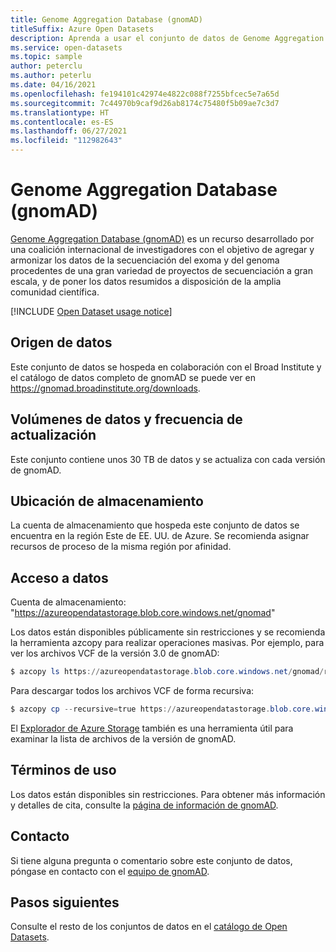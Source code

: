 ```yaml
---
title: Genome Aggregation Database (gnomAD)
titleSuffix: Azure Open Datasets
description: Aprenda a usar el conjunto de datos de Genome Aggregation Database (gnomAD) en Azure Open Datasets.
ms.service: open-datasets
ms.topic: sample
author: peterclu
ms.author: peterlu
ms.date: 04/16/2021
ms.openlocfilehash: fe194101c42974e4822c088f7255bfcec5e7a65d
ms.sourcegitcommit: 7c44970b9caf9d26ab8174c75480f5b09ae7c3d7
ms.translationtype: HT
ms.contentlocale: es-ES
ms.lasthandoff: 06/27/2021
ms.locfileid: "112982643"
---
```

# <a name="genome-aggregation-database-gnomad"></a>Genome Aggregation Database (gnomAD)

[Genome Aggregation Database (gnomAD)](https://gnomad.broadinstitute.org/) es un recurso desarrollado por una coalición internacional de investigadores con el objetivo de agregar y armonizar los datos de la secuenciación del exoma y del genoma procedentes de una gran variedad de proyectos de secuenciación a gran escala, y de poner los datos resumidos a disposición de la amplia comunidad científica.

[!INCLUDE [Open Dataset usage notice](../../includes/open-datasets-usage-note.md)]

## <a name="data-source"></a>Origen de datos

Este conjunto de datos se hospeda en colaboración con el Broad Institute y el catálogo de datos completo de gnomAD se puede ver en https://gnomad.broadinstitute.org/downloads.

## <a name="data-volumes-and-update-frequency"></a>Volúmenes de datos y frecuencia de actualización

Este conjunto contiene unos 30 TB de datos y se actualiza con cada versión de gnomAD.

## <a name="storage-location"></a>Ubicación de almacenamiento

La cuenta de almacenamiento que hospeda este conjunto de datos se encuentra en la región Este de EE. UU. de Azure. Se recomienda asignar recursos de proceso de la misma región por afinidad.

## <a name="data-access"></a>Acceso a datos

Cuenta de almacenamiento: "https://azureopendatastorage.blob.core.windows.net/gnomad"

Los datos están disponibles públicamente sin restricciones y se recomienda la herramienta azcopy para realizar operaciones masivas. Por ejemplo, para ver los archivos VCF de la versión 3.0 de gnomAD:

```powershell
$ azcopy ls https://azureopendatastorage.blob.core.windows.net/gnomad/release/3.0/vcf/genomes
```

Para descargar todos los archivos VCF de forma recursiva:

```powershell
$ azcopy cp --recursive=true https://azureopendatastorage.blob.core.windows.net/gnomad/release/3.0/vcf/genomes .
```

El [Explorador de Azure Storage](https://azure.microsoft.com/features/storage-explorer/) también es una herramienta útil para examinar la lista de archivos de la versión de gnomAD.

## <a name="use-terms"></a>Términos de uso

Los datos están disponibles sin restricciones. Para obtener más información y detalles de cita, consulte la [página de información de gnomAD](https://gnomad.broadinstitute.org/about).

## <a name="contact"></a>Contacto

Si tiene alguna pregunta o comentario sobre este conjunto de datos, póngase en contacto con el [equipo de gnomAD](https://gnomad.broadinstitute.org/contact).

## <a name="next-steps"></a>Pasos siguientes

Consulte el resto de los conjuntos de datos en el [catálogo de Open Datasets](dataset-catalog.md).
